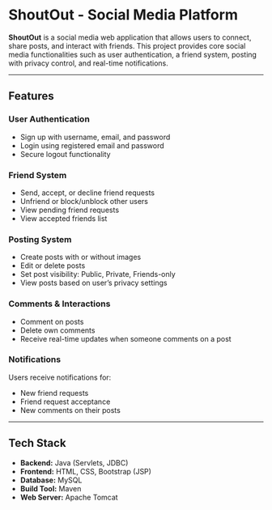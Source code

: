# ShoutOut - Social Media Platform

**ShoutOut** is a social media web application that allows users to connect, share posts, and interact with friends. This project provides core social media functionalities such as user authentication, a friend system, posting with privacy control, and real-time notifications.

---

##  Features

###  User Authentication
- Sign up with username, email, and password
- Login using registered email and password
- Secure logout functionality


###  Friend System
- Send, accept, or decline friend requests
- Unfriend or block/unblock other users
- View pending friend requests
- View accepted friends list

###  Posting System
- Create posts with or without images
- Edit or delete posts
- Set post visibility: Public, Private, Friends-only
- View posts based on user’s privacy settings

###  Comments & Interactions
- Comment on posts
- Delete own comments
- Receive real-time updates when someone comments on a post

###  Notifications
Users receive notifications for:
- New friend requests
- Friend request acceptance
- New comments on their posts

---

##  Tech Stack

- **Backend:** Java (Servlets, JDBC)
- **Frontend:** HTML, CSS, Bootstrap (JSP)
- **Database:** MySQL
- **Build Tool:** Maven
- **Web Server:** Apache Tomcat


